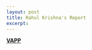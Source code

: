 ```yaml
---
layout: post
title: Rahul Krishna's Report
excerpt: 
---
```


**[VAPP](https://raw.githubusercontent.com/ai-se/Transfer-Learning/master/VAPP/Reports/Example.pdf)**

